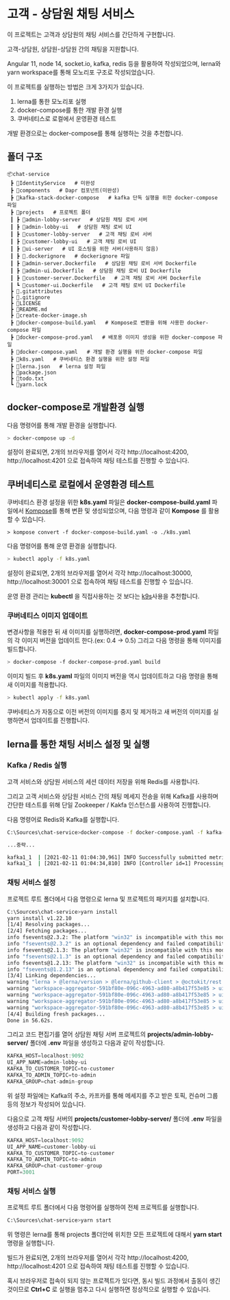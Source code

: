 # 고객 - 상담원 채팅 서비스

이 프로젝트는 고객과 상담원의 채팅 서비스를 간단하게 구현합니다.

고객-상담원, 상담원-상담원 간의 채팅을 지원합니다.

Angular 11, node 14, socket.io, kafka, redis 등을 활용하여 작성되었으며, lerna와 yarn workspace를 통해 모노리포 구조로 작성되었습니다.

이 프로젝트를 실행하는 방법은 크게 3가지가 있습니다.

1. lerna를 통한 모노리포 실행
1. docker-compose를 통한 개발 환경 실행
1. 쿠버네티스로 로컬에서 운영환경 테스트

개발 환경으로는 docker-compose를 통해 실행하는 것을 추천합니다.

## 폴더 구조

```
📦chat-service 
 ┣ 📂IdentityService   # 미완성
 ┣ 📂components   # Dapr 컴포넌트(미완성)
 ┣ 📂kafka-stack-docker-compose   # kafka 단독 실행을 위한 docker-compose 파일
 ┣ 📂projects   # 프로젝트 폴더
 ┃ ┣ 📂admin-lobby-server   # 상담원 채팅 로비 서버
 ┃ ┣ 📂admin-lobby-ui   # 상담원 채팅 로비 UI
 ┃ ┣ 📂customer-lobby-server   # 고객 채팅 로비 서버
 ┃ ┣ 📂customer-lobby-ui   # 고객 채팅 로비 UI
 ┃ ┣ 📂ui-server   # UI 호스팅을 위한 서버(사용하지 않음)
 ┃ ┣ 📜.dockerignore   # dockerignore 파일
 ┃ ┣ 📜admin-server.Dockerfile   # 상담원 채팅 로비 서버 Dockerfile
 ┃ ┣ 📜admin-ui.Dockerfile   # 상담원 채팅 로비 UI Dockerfile
 ┃ ┣ 📜customer-server.Dockerfile   # 고객 채팅 로비 서버 Dockerfile
 ┃ ┗ 📜customer-ui.Dockerfile   # 고객 채팅 로비 UI Dockerfile
 ┣ 📜.gitattributes
 ┣ 📜.gitignore
 ┣ 📜LICENSE
 ┣ 📜README.md
 ┣ 📜create-docker-image.sh
 ┣ 📜docker-compose-build.yaml   # Kompose로 변환을 위해 사용한 docker-compose 파일
 ┣ 📜docker-compose-prod.yaml   # 배포용 이미지 생성을 위한 docker-compose 파일
 ┣ 📜docker-compose.yaml   # 개발 환경 실행을 위한 docker-compose 파일
 ┣ 📜k8s.yaml   # 쿠버네티스 환경 실행을 위한 설정 파일
 ┣ 📜lerna.json   # lerna 설정 파일
 ┣ 📜package.json
 ┣ 📜todo.txt
 ┗ 📜yarn.lock
```

## docker-compose로 개발환경 실행

다음 명령어를 통해 개발 환경을 실행합니다.

```bash
> docker-compose up -d
```

설정이 완료되면, 2개의 브라우저를 열어서 각각 http://localhost:4200, http://localhost:4201 으로 접속하여 채팅 테스트를 진행할 수 있습니다.

## 쿠버네티스로 로컬에서 운영환경 테스트

쿠버네티스 환경 설정을 위한 __k8s.yaml__ 파일은 __docker-compose-build.yaml__ 파일에서 [Kompose](https://kompose.io/)를 통해 변환 및 생성되었으며, 다음 명령과 같이 __Kompose__ 를 활용할 수 있습니다.

```base
> kompose convert -f docker-compose-build.yaml -o ./k8s.yaml
```

다음 명령어를 통해 운영 환경을 실행합니다.

```bash
> kubectl apply -f k8s.yaml
```

설정이 완료되면, 2개의 브라우저를 열어서 각각 http://localhost:30000, http://localhost:30001 으로 접속하여 채팅 테스트를 진행할 수 있습니다.

운영 환경 관리는 __kubectl__ 을 직접사용하는 것 보다는 [k9s](https://github.com/derailed/k9s)사용을 추천합니다.

### 쿠버네티스 이미지 업데이트

변경사항을 적용한 뒤 새 이미지를 실행하려면, __docker-compose-prod.yaml__ 파일의 각 이미지 버전을 업데이트 한다.(ex: 0.4 -> 0.5) 그리고 다음 명령을 통해 이미지를 빌드합니다.

```bash
> docker-compose -f docker-compose-prod.yaml build
```

이미지 빌드 후 __k8s.yaml__ 파일의 이미지 버전을 역시 업데이트하고 다음 명령을 통해 새 이미지를 적용합니다.

```bash
> kubectl apply -f k8s.yaml
```

쿠버네티스가 자동으로 이전 버전의 이미지를 중지 및 제거하고 새 버전의 이미지를 실행하면서 업데이트를 진행합니다.

## lerna를 통한 채팅 서비스 설정 및 실행

### Kafka / Redis 실행

고객 서비스와 상담원 서비스의 세션 데이터 저장을 위해 Redis를 사용합니다.

그리고 고객 서비스와 상담원 서비스 간의 채팅 메세지 전송을 위해 Kafka를 사용하며 간단한 테스트를 위해 단일 Zookeeper / Kakfa 인스턴스를 사용하여 진행합니다.

다음 명령어로 Redis와 Kafka를 실행합니다.

```bash
C:\Sources\chat-service>docker-compose -f docker-compose.yaml -f kafka-stack-docker-compose/zk-single-kafka-single.yaml up

...중략...

kafka1_1  | [2021-02-11 01:04:30,961] INFO Successfully submitted metrics to Confluent via secure endpoint (io.confluent.support.metrics.submitters.ConfluentSubmitter)
kafka1_1  | [2021-02-11 01:04:34,810] INFO [Controller id=1] Processing automatic preferred replica leader election (kafka.controller.KafkaController)

```

### 채팅 서비스 설정

프로젝트 루트 폴더에서 다음 명령으로 lerna 및 프로젝트의 패키지를 설치합니다.

```bash
C:\Sources\chat-service>yarn install
yarn install v1.22.10
[1/4] Resolving packages...
[2/4] Fetching packages...
info fsevents@2.3.2: The platform "win32" is incompatible with this module.
info "fsevents@2.3.2" is an optional dependency and failed compatibility check. Excluding it from installation.
info fsevents@2.1.3: The platform "win32" is incompatible with this module.
info "fsevents@2.1.3" is an optional dependency and failed compatibility check. Excluding it from installation.
info fsevents@1.2.13: The platform "win32" is incompatible with this module.
info "fsevents@1.2.13" is an optional dependency and failed compatibility check. Excluding it from installation.
[3/4] Linking dependencies...
warning "lerna > @lerna/version > @lerna/github-client > @octokit/rest > @octokit/plugin-request-log@1.0.3" has unmet peer dependency "@octokit/core@>=3".
warning "workspace-aggregator-591bf80e-096c-4963-ad80-a8b417f53e85 > ui-admin-lobby > bootstrap@4.6.0" has unmet peer dependency "jquery@1.9.1 - 3".
warning "workspace-aggregator-591bf80e-096c-4963-ad80-a8b417f53e85 > ui-admin-lobby > bootstrap@4.6.0" has unmet peer dependency "popper.js@^1.16.1".
warning "workspace-aggregator-591bf80e-096c-4963-ad80-a8b417f53e85 > ui-admin-lobby > ngx-socket-io@3.2.0" has incorrect peer dependency "@angular/common@^10.0.0".
warning "workspace-aggregator-591bf80e-096c-4963-ad80-a8b417f53e85 > ui-admin-lobby > ngx-socket-io@3.2.0" has incorrect peer dependency "@angular/core@^10.0.0".
[4/4] Building fresh packages...
Done in 56.62s.
```

그리고 코드 편집기를 열어 상담원 채팅 서버 프로젝트의 __projects/admin-lobby-server/__ 폴더에 __.env__ 파일을 생성하고 다음과 같이 작성합니다.

```javascript
KAFKA_HOST=localhost:9092
UI_APP_NAME=admin-lobby-ui
KAFKA_TO_CUSTOMER_TOPIC=to-customer
KAFKA_TO_ADMIN_TOPIC=to-admin
KAFKA_GROUP=chat-admin-group
```

위 설정 파일에는 Kafka의 주소, 카프카를 통해 메세지를 주고 받은 토픽, 컨슈머 그룹 등의 정보가 작성되어 있습니다.

다음으로 고객 채팅 서버의 __projects/customer-lobby-server/__ 폴더에 __.env__ 파일을 생성하고 다음과 같이 작성합니다.

```javascript
KAFKA_HOST=localhost:9092
UI_APP_NAME=customer-lobby-ui
KAFKA_TO_CUSTOMER_TOPIC=to-customer
KAFKA_TO_ADMIN_TOPIC=to-admin
KAFKA_GROUP=chat-customer-group
PORT=3001
```

### 채팅 서비스 실행

프로젝트 루트 폴더에서 다음 명령어를 실행하여 전체 프로젝트를 실행합니다.

```bash
C:\Sources\chat-service>yarn start
```

위 명령은 lerna를 통해 projects 폴더안에 위치한 모든 프로젝트에 대해서 __yarn start__ 명령을 실행합니다.

빌드가 완료되면, 2개의 브라우저를 열어서 각각 http://localhost:4200, http://localhost:4201 으로 접속하여 채팅 테스트를 진행할 수 있습니다.

혹시 브라우저로 접속이 되지 않는 프로젝트가 있다면, 동시 빌드 과정에서 출동이 생긴 것이므로 __Ctrl+C__ 로 실행을 멈추고 다시 실행하면 정상적으로 실행할 수 있습니다.